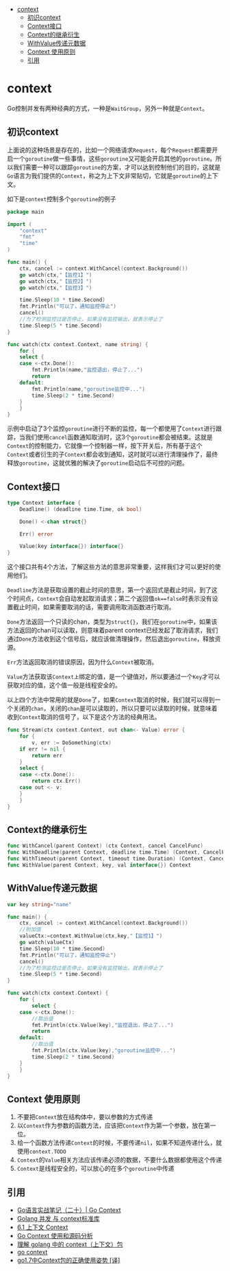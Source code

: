- [context](#context)
  - [初识context](#初识context)
  - [Context接口](#context接口)
  - [Context的继承衍生](#context的继承衍生)
  - [WithValue传递元数据](#withvalue传递元数据)
  - [Context 使用原则](#context-使用原则)
  - [引用](#引用)
# context

Go控制并发有两种经典的方式，一种是`WaitGroup`，另外一种就是`Context`。

## 初识context

上面说的这种场景是存在的，比如一个网络请求`Request`，每个`Request`都需要开启一个`goroutine`做一些事情，这些`goroutine`又可能会开启其他的`goroutine`。所以我们需要一种可以跟踪`goroutine`的方案，才可以达到控制他们的目的，这就是`Go`语言为我们提供的`Context`，称之为上下文非常贴切，它就是`goroutine`的上下文。

如下是`context`控制多个`goroutine`的例子

```go
package main

import (
    "context"
    "fmt"
    "time"
)

func main() {
    ctx, cancel := context.WithCancel(context.Background())
    go watch(ctx,"【监控1】")
    go watch(ctx,"【监控2】")
    go watch(ctx,"【监控3】")

    time.Sleep(10 * time.Second)
    fmt.Println("可以了，通知监控停止")
    cancel()
    //为了检测监控过是否停止，如果没有监控输出，就表示停止了
    time.Sleep(5 * time.Second)
}

func watch(ctx context.Context, name string) {
    for {
	select {
	case <-ctx.Done():
	    fmt.Println(name,"监控退出，停止了...")
	    return
	default:
	    fmt.Println(name,"goroutine监控中...")
	    time.Sleep(2 * time.Second)
	}
    }
}
```

示例中启动了3个监控`goroutine`进行不断的监控，每一个都使用了`Context`进行跟踪，当我们使用`cancel`函数通知取消时，这3个`goroutine`都会被结束。这就是`Context`的控制能力，它就像一个控制器一样，按下开关后，所有基于这个`Context`或者衍生的子`Context`都会收到通知，这时就可以进行清理操作了，最终释放`goroutine`，这就优雅的解决了`goroutine`启动后不可控的问题。

## Context接口

```go
type Context interface {
    Deadline() (deadline time.Time, ok bool)

    Done() <-chan struct{}

    Err() error

    Value(key interface{}) interface{}
}
```

这个接口共有4个方法，了解这些方法的意思非常重要，这样我们才可以更好的使用他们。

`Deadline`方法是获取设置的截止时间的意思，第一个返回式是截止时间，到了这个时间点，`Context`会自动发起取消请求；第二个返回值`ok==false`时表示没有设置截止时间，如果需要取消的话，需要调用取消函数进行取消。

`Done`方法返回一个只读的chan，类型为`struct{}`，我们在`goroutine`中，如果该方法返回的chan可以读取，则意味着parent context已经发起了取消请求，我们通过`Done`方法收到这个信号后，就应该做清理操作，然后退出`goroutine`，释放资源。

`Err`方法返回取消的错误原因，因为什么`Context`被取消。

`Value`方法获取该`Context上`绑定的值，是一个键值对，所以要通过一个`Key`才可以获取对应的值，这个值一般是线程安全的。

以上四个方法中常用的就是`Done`了，如果`Context`取消的时候，我们就可以得到一个关闭的`chan`，关闭的`chan`是可以读取的，所以只要可以读取的时候，就意味着收到`Context`取消的信号了，以下是这个方法的经典用法。

```go
func Stream(ctx context.Context, out chan<- Value) error {
    for {
        v, err := DoSomething(ctx)
  	if err != nil {
  	    return err
  	}
  	select {
  	case <-ctx.Done():
  	    return ctx.Err()
  	case out <- v:
  	}
    }
}
```

## Context的继承衍生

```go
func WithCancel(parent Context) (ctx Context, cancel CancelFunc)
func WithDeadline(parent Context, deadline time.Time) (Context, CancelFunc)
func WithTimeout(parent Context, timeout time.Duration) (Context, CancelFunc)
func WithValue(parent Context, key, val interface{}) Context
```

## WithValue传递元数据

```go
var key string="name"

func main() {
    ctx, cancel := context.WithCancel(context.Background())
    //附加值
    valueCtx:=context.WithValue(ctx,key,"【监控1】")
    go watch(valueCtx)
    time.Sleep(10 * time.Second)
    fmt.Println("可以了，通知监控停止")
    cancel()
    //为了检测监控过是否停止，如果没有监控输出，就表示停止了
    time.Sleep(5 * time.Second)
}

func watch(ctx context.Context) {
    for {
        select {
	case <-ctx.Done():
	    //取出值
	    fmt.Println(ctx.Value(key),"监控退出，停止了...")
	    return
	default:
	    //取出值
	    fmt.Println(ctx.Value(key),"goroutine监控中...")
	    time.Sleep(2 * time.Second)
	}
    }
}
```

## Context 使用原则

1. 不要把`Context`放在结构体中，要以参数的方式传递
2. 以`Context`作为参数的函数方法，应该把`Context`作为第一个参数，放在第一位。
3. 给一个函数方法传递`Context`的时候，不要传递`nil`，如果不知道传递什么，就使用`context.TODO`
4. `Context`的`Value`相关方法应该传递必须的数据，不要什么数据都使用这个传递
5. `Context`是线程安全的，可以放心的在多个`goroutine`中传递


## 引用

* [Go语言实战笔记（二十）| Go Context](https://www.flysnow.org/2017/05/12/go-in-action-go-context.html)
* [Golang 并发 与 context标准库](https://mp.weixin.qq.com/s/FJLH4o7Y1TG9I0seiNwR_w)
* [6.1 上下文 Context](https://draveness.me/golang/docs/part3-runtime/ch06-concurrency/golang-context/)
* [Go Context 使用和源码分析](https://segmentfault.com/a/1190000019862527)
* [理解 golang 中的 context（上下文）包](https://studygolang.com/articles/13866?fr=sidebar)
* [go context](https://blog.golang.org/context)
* [go1.7中Context包的正确使用姿势 [译]](https://my.oschina.net/markz0928/blog/1833644)

